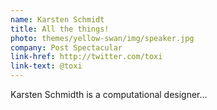 ```yaml
---
name: Karsten Schmidt
title: All the things!
photo: themes/yellow-swan/img/speaker.jpg
company: Post Spectacular
link-href: http://twitter.com/toxi
link-text: @toxi
---
```


Karsten Schmidth is a computational designer...